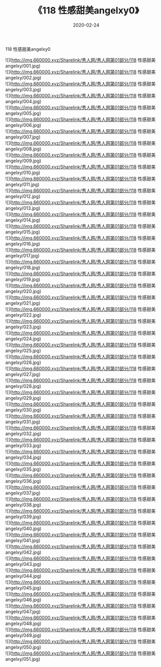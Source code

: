 ﻿---
layout: post
title:  《118 性感甜美angelxy0》
date:   2020-02-24
img: http://img.660000.xyz/Sharelink/秀人网/秀人网第01部分/118 性感甜美angelxy0/000.jpg
categories: [美女, 清纯, 唯美]
---

118 性感甜美angelxy0

  ![](http://img.660000.xyz/Sharelink/秀人网/秀人网第01部分/118 性感甜美angelxy/001.jpg) <br> ![](http://img.660000.xyz/Sharelink/秀人网/秀人网第01部分/118 性感甜美angelxy/002.jpg) <br> ![](http://img.660000.xyz/Sharelink/秀人网/秀人网第01部分/118 性感甜美angelxy/003.jpg) <br> ![](http://img.660000.xyz/Sharelink/秀人网/秀人网第01部分/118 性感甜美angelxy/004.jpg) <br> ![](http://img.660000.xyz/Sharelink/秀人网/秀人网第01部分/118 性感甜美angelxy/005.jpg) <br> ![](http://img.660000.xyz/Sharelink/秀人网/秀人网第01部分/118 性感甜美angelxy/006.jpg) <br> ![](http://img.660000.xyz/Sharelink/秀人网/秀人网第01部分/118 性感甜美angelxy/007.jpg) <br> ![](http://img.660000.xyz/Sharelink/秀人网/秀人网第01部分/118 性感甜美angelxy/008.jpg) <br> ![](http://img.660000.xyz/Sharelink/秀人网/秀人网第01部分/118 性感甜美angelxy/009.jpg) <br> ![](http://img.660000.xyz/Sharelink/秀人网/秀人网第01部分/118 性感甜美angelxy/010.jpg) <br> ![](http://img.660000.xyz/Sharelink/秀人网/秀人网第01部分/118 性感甜美angelxy/011.jpg) <br> ![](http://img.660000.xyz/Sharelink/秀人网/秀人网第01部分/118 性感甜美angelxy/012.jpg) <br> ![](http://img.660000.xyz/Sharelink/秀人网/秀人网第01部分/118 性感甜美angelxy/013.jpg) <br> ![](http://img.660000.xyz/Sharelink/秀人网/秀人网第01部分/118 性感甜美angelxy/014.jpg) <br> ![](http://img.660000.xyz/Sharelink/秀人网/秀人网第01部分/118 性感甜美angelxy/015.jpg) <br> ![](http://img.660000.xyz/Sharelink/秀人网/秀人网第01部分/118 性感甜美angelxy/016.jpg) <br> ![](http://img.660000.xyz/Sharelink/秀人网/秀人网第01部分/118 性感甜美angelxy/017.jpg) <br> ![](http://img.660000.xyz/Sharelink/秀人网/秀人网第01部分/118 性感甜美angelxy/018.jpg) <br> ![](http://img.660000.xyz/Sharelink/秀人网/秀人网第01部分/118 性感甜美angelxy/019.jpg) <br> ![](http://img.660000.xyz/Sharelink/秀人网/秀人网第01部分/118 性感甜美angelxy/020.jpg) <br> ![](http://img.660000.xyz/Sharelink/秀人网/秀人网第01部分/118 性感甜美angelxy/021.jpg) <br> ![](http://img.660000.xyz/Sharelink/秀人网/秀人网第01部分/118 性感甜美angelxy/022.jpg) <br> ![](http://img.660000.xyz/Sharelink/秀人网/秀人网第01部分/118 性感甜美angelxy/023.jpg) <br> ![](http://img.660000.xyz/Sharelink/秀人网/秀人网第01部分/118 性感甜美angelxy/024.jpg) <br> ![](http://img.660000.xyz/Sharelink/秀人网/秀人网第01部分/118 性感甜美angelxy/025.jpg) <br> ![](http://img.660000.xyz/Sharelink/秀人网/秀人网第01部分/118 性感甜美angelxy/026.jpg) <br> ![](http://img.660000.xyz/Sharelink/秀人网/秀人网第01部分/118 性感甜美angelxy/027.jpg) <br> ![](http://img.660000.xyz/Sharelink/秀人网/秀人网第01部分/118 性感甜美angelxy/028.jpg) <br> ![](http://img.660000.xyz/Sharelink/秀人网/秀人网第01部分/118 性感甜美angelxy/029.jpg) <br> ![](http://img.660000.xyz/Sharelink/秀人网/秀人网第01部分/118 性感甜美angelxy/030.jpg) <br> ![](http://img.660000.xyz/Sharelink/秀人网/秀人网第01部分/118 性感甜美angelxy/031.jpg) <br> ![](http://img.660000.xyz/Sharelink/秀人网/秀人网第01部分/118 性感甜美angelxy/032.jpg) <br> ![](http://img.660000.xyz/Sharelink/秀人网/秀人网第01部分/118 性感甜美angelxy/033.jpg) <br> ![](http://img.660000.xyz/Sharelink/秀人网/秀人网第01部分/118 性感甜美angelxy/034.jpg) <br> ![](http://img.660000.xyz/Sharelink/秀人网/秀人网第01部分/118 性感甜美angelxy/035.jpg) <br> ![](http://img.660000.xyz/Sharelink/秀人网/秀人网第01部分/118 性感甜美angelxy/036.jpg) <br> ![](http://img.660000.xyz/Sharelink/秀人网/秀人网第01部分/118 性感甜美angelxy/037.jpg) <br> ![](http://img.660000.xyz/Sharelink/秀人网/秀人网第01部分/118 性感甜美angelxy/038.jpg) <br> ![](http://img.660000.xyz/Sharelink/秀人网/秀人网第01部分/118 性感甜美angelxy/039.jpg) <br> ![](http://img.660000.xyz/Sharelink/秀人网/秀人网第01部分/118 性感甜美angelxy/040.jpg) <br> ![](http://img.660000.xyz/Sharelink/秀人网/秀人网第01部分/118 性感甜美angelxy/041.jpg) <br> ![](http://img.660000.xyz/Sharelink/秀人网/秀人网第01部分/118 性感甜美angelxy/042.jpg) <br> ![](http://img.660000.xyz/Sharelink/秀人网/秀人网第01部分/118 性感甜美angelxy/043.jpg) <br> ![](http://img.660000.xyz/Sharelink/秀人网/秀人网第01部分/118 性感甜美angelxy/044.jpg) <br> ![](http://img.660000.xyz/Sharelink/秀人网/秀人网第01部分/118 性感甜美angelxy/045.jpg) <br> ![](http://img.660000.xyz/Sharelink/秀人网/秀人网第01部分/118 性感甜美angelxy/046.jpg) <br> ![](http://img.660000.xyz/Sharelink/秀人网/秀人网第01部分/118 性感甜美angelxy/047.jpg) <br> ![](http://img.660000.xyz/Sharelink/秀人网/秀人网第01部分/118 性感甜美angelxy/048.jpg) <br> ![](http://img.660000.xyz/Sharelink/秀人网/秀人网第01部分/118 性感甜美angelxy/049.jpg) <br> ![](http://img.660000.xyz/Sharelink/秀人网/秀人网第01部分/118 性感甜美angelxy/050.jpg) <br> ![](http://img.660000.xyz/Sharelink/秀人网/秀人网第01部分/118 性感甜美angelxy/051.jpg) <br>